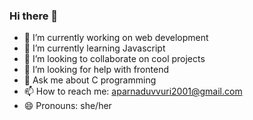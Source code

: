 ### Hi there 👋

<!--
**aparnaduvvuri/aparnaduvvuri** is a ✨ _special_ ✨ repository because its `README.md` (this file) appears on your GitHub profile.

Here are some ideas to get you started:
-->

- 🔭 I’m currently working on web development
- 🌱 I’m currently learning Javascript
- 👯 I’m looking to collaborate on cool projects
- 🤔 I’m looking for help with frontend
- 💬 Ask me about C programming
- 📫 How to reach me: aparnaduvvuri2001@gmail.com
- 😄 Pronouns: she/her

